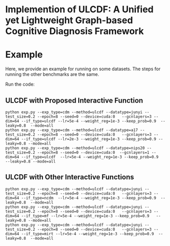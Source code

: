 # Implemention of ULCDF: A Unified yet Lightweight Graph-based Cognitive Diagnosis Framework


# Example

Here, we provide an example for running on some datasets. The steps for running the other benchmarks are the same.


Run the code:

## ULCDF with Proposed Interactive Function
```
python exp.py --exp_type=cdm --method=ulcdf --datatype=junyi --test_size=0.2 --epoch=8 --seed=0 --device=cuda:0   --gcnlayers=3 --dim=64 --if_type=ulcdf --lr=5e-4 --weight_reg=1e-3 --keep_prob=0.9  --leaky=0.8  --mode=all
python exp.py --exp_type=cdm --method=ulcdf --datatype=a17 --test_size=0.2 --epoch=8 --seed=0 --device=cuda:0   --gcnlayers=3 --dim=64 --if_type=ulcdf --lr=2e-3 --weight_reg=1e-3 --keep_prob=0.9 --leaky=0.8 --mode=all
python exp.py --exp_type=cdm --method=ulcdf --datatype=nips20 --test_size=0.2 --epoch=8 --seed=0 --device=cuda:0  --gcnlayers=1 --dim=64 --if_type=ulcdf  --lr=5e-4 --weight_reg=1e-3 --keep_prob=0.9   --leaky=0.8 --mode=all
```

## ULCDF with Other Interactive Functions
```
python exp.py --exp_type=cdm --method=ulcdf --datatype=junyi --test_size=0.2 --epoch=8 --seed=0 --device=cuda:0   --gcnlayers=3 --dim=64 --if_type=ncdm  --lr=5e-4 --weight_reg=1e-3 --keep_prob=0.9  --leaky=0.8  --mode=all
python exp.py --exp_type=cdm --method=ulcdf --datatype=junyi --test_size=0.2 --epoch=8 --seed=0 --device=cuda:0   --gcnlayers=3 --dim=64 --if_type=mf --lr=5e-4 --weight_reg=1e-3 --keep_prob=0.9   --leaky=0.8 --mode=all
python exp.py --exp_type=cdm --method=ulcdf --datatype=junyi --test_size=0.2 --epoch=8 --seed=0 --device=cuda:0   --gcnlayers=3 --dim=64 --if_type=mirt --lr=5e-4 --weight_reg=1e-3 --keep_prob=0.9  --leaky=0.8  --mode=all
```
